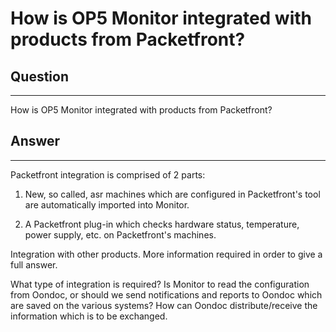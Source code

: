 # How is OP5 Monitor integrated with products from Packetfront?

## Question

* * * * *

How is OP5 Monitor integrated with products from Packetfront?

## Answer

* * * * *

Packetfront integration is comprised of 2 parts:

1. New, so called, asr machines which are configured in Packetfront's tool are automatically imported into Monitor.

2. A Packetfront plug-in which checks hardware status, temperature, power supply, etc. on Packetfront's machines.

Integration with other products. More information required in order to give a full answer.

What type of integration is required? Is Monitor to read the configuration from Oondoc, or should we send notifications and reports to Oondoc which are saved on the various systems? How can Oondoc distribute/receive the information which is to be exchanged.
